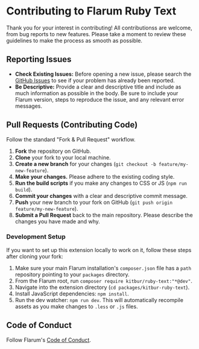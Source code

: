 # Contributing to Flarum Ruby Text

Thank you for your interest in contributing! All contributionss are welcome, from bug reports to new features. Please take a moment to review these guidelines to make the process as smooth as possible.

## Reporting Issues

- **Check Existing Issues:** Before opening a new issue, please search the [GitHub Issues](https://github.com/kitbur/ruby-text/issues) to see if your problem has already been reported.
- **Be Descriptive:** Provide a clear and descriptive title and include as much information as possible in the body. Be sure to include your Flarum version, steps to reproduce the issue, and any relevant error messages.

## Pull Requests (Contributing Code)

Follow the standard "Fork & Pull Request" workflow.

1.  **Fork** the repository on GitHub.
2.  **Clone** your fork to your local machine.
3.  **Create a new branch** for your changes (`git checkout -b feature/my-new-feature`).
4.  **Make your changes.** Please adhere to the existing coding style.
5.  **Run the build scripts** if you make any changes to CSS or JS (`npm run build`).
6.  **Commit your changes** with a clear and descriptive commit message.
7.  **Push** your new branch to your fork on GitHub (`git push origin feature/my-new-feature`).
8.  **Submit a Pull Request** back to the main repository. Please describe the changes you have made and why.

### Development Setup

If you want to set up this extension locally to work on it, follow these steps after cloning your fork:

1.  Make sure your main Flarum installation's `composer.json` file has a `path` repository pointing to your `packages` directory.
2.  From the Flarum root, run `composer require kitbur/ruby-text:"*@dev"`.
3.  Navigate into the extension directory (`cd packages/kitbur-ruby-text`).
4.  Install JavaScript dependencies: `npm install`.
5.  Run the dev watcher: `npm run dev`. This will automatically recompile assets as you make changes to `.less` or `.js` files.

## Code of Conduct

Follow Flarum's [Code of Conduct](https://docs.flarum.org/code-of-conduct/).